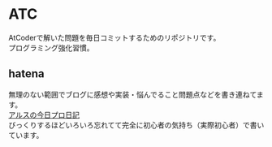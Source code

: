 # ATC
AtCoderで解いた問題を毎日コミットするためのリポジトリです。  
プログラミング強化習慣。
## hatena
無理のない範囲でブログに感想や実装・悩んでること問題点などを書き連ねてます。  
[アルスの今日プロ日記](https://arusudev.hatenablog.com/)  
びっくりするほどいろいろ忘れてて完全に初心者の気持ち（実際初心者）で書いています。